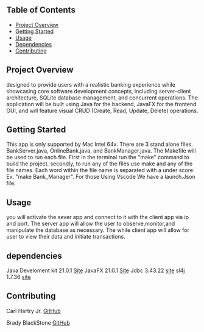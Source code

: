 ## Table of Contents
- [Project Overview](#project-overview)
- [Getting Started](#Getting-Started)
- [Usage](#usage)
- [Dependencies](#dependencies)
- [Contributing](#contributing)

## Project Overview
designed to provide users with a realistic banking experience while showcasing core software
development concepts, including server-client architecture, SQLite database management, and
concurrent operations. The application will be built using Java for the backend, JavaFX for the
frontend GUI, and will feature visual CRUD (Create, Read, Update, Delete) operations.
## Getting Started
This app is only supported by Mac Intel 64x.
There are 3 stand alone files. BankServer.java, OnlineBank.java, and BankManager.java.
The Makefile will be used to run each file. First in the terminal run the "make" command to build the project. secondly, to run any of the files use make and any of the file names. Each word within the file name is separated with a under score. Ex. "make Bank_Manager". For those Using Vscode We have a launch.Json file.
## Usage
you will activate the sever app and connect to it with the client app via ip and port. The server app will allow the user to observe,monitor,and manipulate the database as necessary. The while client app will allow for user to view their data and initiate transactions. 
## dependencies
Java Develoment kit 21.0.1 [Site](https://www.oracle.com/java/technologies/downloads/#java21)
JavaFX  21.0.1 [Site](https://gluonhq.com/products/javafx/)
Jdbc 3.43.22 [site](https://mvnrepository.com/artifact/org.xerial/sqlite-jdbc/3.43.2.2)
sl4j 1.7.36 [site](https://mvnrepository.com/artifact/org.slf4j/slf4j-api)
## Contributing
Carl Hartry Jr.
[GitHub](https://github.com/CHartryJr)

Brady BlackStone
[GitHub](https://github.com/Brady-Blackstone)